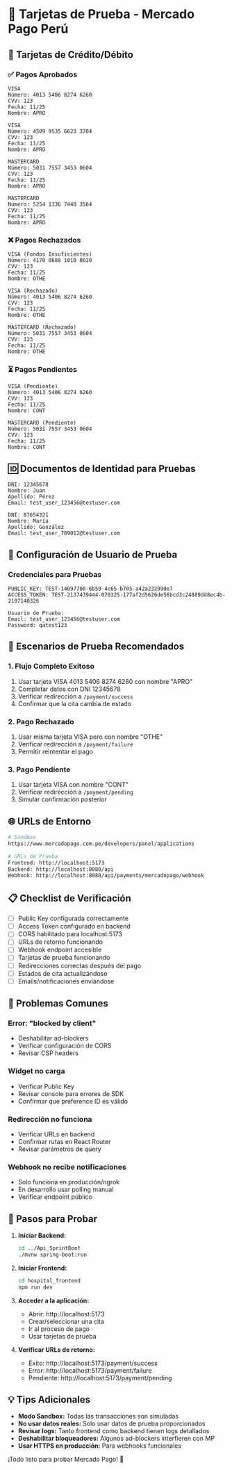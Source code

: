 # 🧪 Tarjetas de Prueba - Mercado Pago Perú

## 📳 Tarjetas de Crédito/Débito

### ✅ **Pagos Aprobados**
```
VISA
Número: 4013 5406 8274 6260
CVV: 123
Fecha: 11/25
Nombre: APRO

VISA 
Número: 4509 9535 6623 3704
CVV: 123  
Fecha: 11/25
Nombre: APRO

MASTERCARD
Número: 5031 7557 3453 0604
CVV: 123
Fecha: 11/25  
Nombre: APRO

MASTERCARD
Número: 5254 1336 7440 3564
CVV: 123
Fecha: 11/25
Nombre: APRO
```

### ❌ **Pagos Rechazados**
```
VISA (Fondos Insuficientes)
Número: 4170 0688 1010 8020
CVV: 123
Fecha: 11/25
Nombre: OTHE

VISA (Rechazado) 
Número: 4013 5406 8274 6260
CVV: 123
Fecha: 11/25
Nombre: OTHE

MASTERCARD (Rechazado)
Número: 5031 7557 3453 0604  
CVV: 123
Fecha: 11/25
Nombre: OTHE
```

### ⏳ **Pagos Pendientes**
```
VISA (Pendiente)
Número: 4013 5406 8274 6260
CVV: 123  
Fecha: 11/25
Nombre: CONT

MASTERCARD (Pendiente)
Número: 5031 7557 3453 0604
CVV: 123
Fecha: 11/25  
Nombre: CONT
```

## 🆔 Documentos de Identidad para Pruebas

```
DNI: 12345678
Nombre: Juan
Apellido: Pérez  
Email: test_user_123456@testuser.com

DNI: 87654321
Nombre: María
Apellido: González
Email: test_user_789012@testuser.com
```

## 🔧 Configuración de Usuario de Prueba

### **Credenciales para Pruebas**
```
PUBLIC_KEY: TEST-14097700-6b59-4c65-b705-a42a232990e7
ACCESS_TOKEN: TEST-2137439444-070325-177af2d5626de56bcd3c24889dd8ec4b-2107140326

Usuario de Prueba:
Email: test_user_123456@testuser.com
Password: qatest123
```

## 🎯 Escenarios de Prueba Recomendados

### **1. Flujo Completo Exitoso**
1. Usar tarjeta VISA 4013 5406 8274 6260 con nombre "APRO"
2. Completar datos con DNI 12345678
3. Verificar redirección a `/payment/success`
4. Confirmar que la cita cambia de estado

### **2. Pago Rechazado**  
1. Usar misma tarjeta VISA pero con nombre "OTHE"
2. Verificar redirección a `/payment/failure`
3. Permitir reintentar el pago

### **3. Pago Pendiente**
1. Usar tarjeta VISA con nombre "CONT" 
2. Verificar redirección a `/payment/pending`
3. Simular confirmación posterior

## 🌐 URLs de Entorno

```bash
# Sandbox
https://www.mercadopago.com.pe/developers/panel/applications

# URLs de Prueba  
Frontend: http://localhost:5173
Backend: http://localhost:8080/api
Webhook: http://localhost:8080/api/payments/mercadopago/webhook
```

## 📋 Checklist de Verificación

- [ ] Public Key configurada correctamente
- [ ] Access Token configurado en backend  
- [ ] CORS habilitado para localhost:5173
- [ ] URLs de retorno funcionando
- [ ] Webhook endpoint accesible
- [ ] Tarjetas de prueba funcionando
- [ ] Redirecciones correctas después del pago
- [ ] Estados de cita actualizándose
- [ ] Emails/notificaciones enviándose

## 🚨 Problemas Comunes

### **Error: "blocked by client"**
- Deshabilitar ad-blockers
- Verificar configuración de CORS
- Revisar CSP headers

### **Widget no carga**
- Verificar Public Key
- Revisar console para errores de SDK
- Confirmar que preference ID es válido

### **Redirección no funciona**
- Verificar URLs en backend
- Confirmar rutas en React Router
- Revisar parámetros de query

### **Webhook no recibe notificaciones**
- Solo funciona en producción/ngrok
- En desarrollo usar polling manual
- Verificar endpoint público

## 🔄 Pasos para Probar

1. **Iniciar Backend:**
   ```bash
   cd ../Api_SprintBoot
   ./mvnw spring-boot:run
   ```

2. **Iniciar Frontend:**
   ```bash
   cd hospital_frontend
   npm run dev
   ```

3. **Acceder a la aplicación:**
   - Abrir: http://localhost:5173
   - Crear/seleccionar una cita
   - Ir al proceso de pago
   - Usar tarjetas de prueba

4. **Verificar URLs de retorno:**
   - Éxito: http://localhost:5173/payment/success
   - Error: http://localhost:5173/payment/failure  
   - Pendiente: http://localhost:5173/payment/pending

## 💡 Tips Adicionales

- **Modo Sandbox:** Todas las transacciones son simuladas
- **No usar datos reales:** Solo usar datos de prueba proporcionados
- **Revisar logs:** Tanto frontend como backend tienen logs detallados
- **Deshabilitar bloqueadores:** Algunos ad-blockers interfieren con MP
- **Usar HTTPS en producción:** Para webhooks funcionales

¡Todo listo para probar Mercado Pago! 🚀